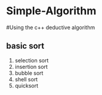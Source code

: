 # Simple-Algorithm
#Using the c++ deductive algorithm
## basic sort
1. selection sort
2. insertion sort
3. bubble sort
4. shell sort
5. quicksort
